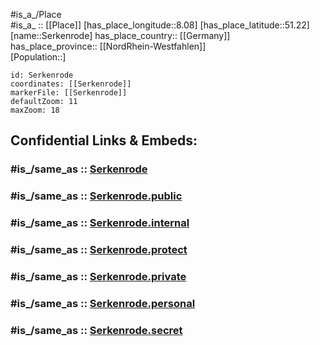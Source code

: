 ﻿---
confidential: public
isDeleted: false
location:
- 51.22
- 8.08
mapmarker: city
mapzoom:
- 7
- 12
SpocWebEntityId: 34213
tags:
- geo/City
type: City
---

#is_a_/Place  
#is_a_ :: [[Place]] 
[has_place_longitude::8.08] 
[has_place_latitude::51.22] 
[name::Serkenrode] 
has_place_country:: [[Germany]]  
has_place_province:: [[NordRhein-Westfahlen]]  
[Population::] 



```leaflet
id: Serkenrode
coordinates: [[Serkenrode]] 
markerFile: [[Serkenrode]] 
defaultZoom: 11 
maxZoom: 18
```


## Confidential Links & Embeds: 

### #is_/same_as :: [Serkenrode](/_Standards/Earth/Continent/Europe/Europe~Central/Germany/Germany~West/Nordrhein-Westfalen/counties~NW/Olpe/cities~Olpe/Finnentrop/Serkenrode.md) 

### #is_/same_as :: [Serkenrode.public](/_public/Earth/Continent/Europe/Europe~Central/Germany/Germany~West/Nordrhein-Westfalen/counties~NW/Olpe/cities~Olpe/Finnentrop/Serkenrode.public.md) 

### #is_/same_as :: [Serkenrode.internal](/_internal/Earth/Continent/Europe/Europe~Central/Germany/Germany~West/Nordrhein-Westfalen/counties~NW/Olpe/cities~Olpe/Finnentrop/Serkenrode.internal.md) 

### #is_/same_as :: [Serkenrode.protect](/_protect/Earth/Continent/Europe/Europe~Central/Germany/Germany~West/Nordrhein-Westfalen/counties~NW/Olpe/cities~Olpe/Finnentrop/Serkenrode.protect.md) 

### #is_/same_as :: [Serkenrode.private](/_private/Earth/Continent/Europe/Europe~Central/Germany/Germany~West/Nordrhein-Westfalen/counties~NW/Olpe/cities~Olpe/Finnentrop/Serkenrode.private.md) 

### #is_/same_as :: [Serkenrode.personal](/_personal/Earth/Continent/Europe/Europe~Central/Germany/Germany~West/Nordrhein-Westfalen/counties~NW/Olpe/cities~Olpe/Finnentrop/Serkenrode.personal.md) 

### #is_/same_as :: [Serkenrode.secret](/_secret/Earth/Continent/Europe/Europe~Central/Germany/Germany~West/Nordrhein-Westfalen/counties~NW/Olpe/cities~Olpe/Finnentrop/Serkenrode.secret.md)

